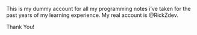 This is my dummy account for all my programming notes i've taken for the past years of my learning experience.
My real account is @RickZdev.

Thank You!
